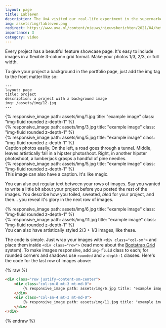 ```yaml
---
layout: page
title: Lableven 
description: The UvA visited our real-life experiment in the supermarket to document our "lab life" with the Smart Distance Lab. (in Dutch) (March, 2021)
img: assets/img/lableven.png
redirect: https://www.uva.nl/content/nieuws/nieuwsberichten/2021/04/het-smart-distance-lab-helpt-je-afstand-te-houden-in-de-supermarkt.html?origin=ZTqIajedSzmOmNHrCB8ujw
importance: 3
category: video
---
```


Every project has a beautiful feature showcase page.
It's easy to include images in a flexible 3-column grid format.
Make your photos 1/3, 2/3, or full width.

To give your project a background in the portfolio page, just add the img tag to the front matter like so:

    ---
    layout: page
    title: project
    description: a project with a background image
    img: /assets/img/12.jpg
    ---

<div class="row">
    <div class="col-sm mt-3 mt-md-0">
        {% responsive_image path: assets/img/1.jpg title: "example image" class: "img-fluid rounded z-depth-1" %}
    </div>
    <div class="col-sm mt-3 mt-md-0">
        {% responsive_image path: assets/img/3.jpg title: "example image" class: "img-fluid rounded z-depth-1" %}
    </div>
    <div class="col-sm mt-3 mt-md-0">
        {% responsive_image path: assets/img/5.jpg title: "example image" class: "img-fluid rounded z-depth-1" %}
    </div>
</div>
<div class="caption">
    Caption photos easily. On the left, a road goes through a tunnel. Middle, leaves artistically fall in a hipster photoshoot. Right, in another hipster photoshoot, a lumberjack grasps a handful of pine needles.
</div>
<div class="row">
    <div class="col-sm mt-3 mt-md-0">
        {% responsive_image path: assets/img/5.jpg title: "example image" class: "img-fluid rounded z-depth-1" %}
    </div>
</div>
<div class="caption">
    This image can also have a caption. It's like magic.
</div>

You can also put regular text between your rows of images.
Say you wanted to write a little bit about your project before you posted the rest of the images.
You describe how you toiled, sweated, *bled* for your project, and then... you reveal it's glory in the next row of images.


<div class="row justify-content-sm-center">
    <div class="col-sm-8 mt-3 mt-md-0">
        {% responsive_image path: assets/img/6.jpg title: "example image" class: "img-fluid rounded z-depth-1" %}
    </div>
    <div class="col-sm-4 mt-3 mt-md-0">
        {% responsive_image path: assets/img/11.jpg title: "example image" class: "img-fluid rounded z-depth-1" %}
    </div>
</div>
<div class="caption">
    You can also have artistically styled 2/3 + 1/3 images, like these.
</div>


The code is simple.
Just wrap your images with `<div class="col-sm">` and place them inside `<div class="row">` (read more about the <a href="https://getbootstrap.com/docs/4.4/layout/grid/">Bootstrap Grid</a> system).
To make images responsive, add `img-fluid` class to each; for rounded corners and shadows use `rounded` and `z-depth-1` classes.
Here's the code for the last row of images above:

{% raw %}
```html
<div class="row justify-content-sm-center">
    <div class="col-sm-8 mt-3 mt-md-0">
        {% responsive_image path: assets/img/6.jpg title: "example image" class: "img-fluid rounded z-depth-1" %}
    </div>
    <div class="col-sm-4 mt-3 mt-md-0">
        {% responsive_image path: assets/img/11.jpg title: "example image" class: "img-fluid rounded z-depth-1" %}
    </div>
</div>
```
{% endraw %}
